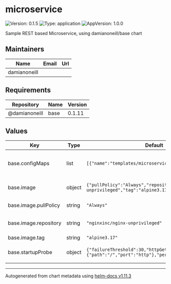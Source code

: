 # microservice

![Version: 0.1.5](https://img.shields.io/badge/Version-0.1.5-informational?style=flat-square) ![Type: application](https://img.shields.io/badge/Type-application-informational?style=flat-square) ![AppVersion: 1.0.0](https://img.shields.io/badge/AppVersion-1.0.0-informational?style=flat-square)

Sample REST based Microservice, using damianoneill/base chart

## Maintainers

| Name | Email | Url |
| ---- | ------ | --- |
| damianoneill |  |  |

## Requirements

| Repository | Name | Version |
|------------|------|---------|
| @damianoneill | base | 0.1.11 |

## Values

| Key | Type | Default | Description |
|-----|------|---------|-------------|
| base.configMaps | list | `[{"name":"templates/microservice-configmap"}]` | Service specific environment variables. |
| base.image | object | `{"pullPolicy":"Always","repository":"nginxinc/nginx-unprivileged","tag":"alpine3.17"}` | Docker image details. |
| base.image.pullPolicy | string | `"Always"` | Image pull policy. |
| base.image.repository | string | `"nginxinc/nginx-unprivileged"` | Docker image repository. |
| base.image.tag | string | `"alpine3.17"` | Image tag. |
| base.startupProbe | object | `{"failureThreshold":30,"httpGet":{"path":"/","port":"http"},"periodSeconds":10}` | Enable a startup probe. |

----------------------------------------------
Autogenerated from chart metadata using [helm-docs v1.11.3](https://github.com/norwoodj/helm-docs/releases/v1.11.3)

